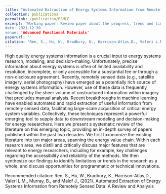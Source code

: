 ```yaml
---
title: "Automated Extraction of Energy Systems Information from Remotely Sensed Data: A Review and Analysis" 
collection: publications
permalink: /publication/RSMLE
excerpt: 'Working paper: Review paper about the progress, trend and limitations of the current fusion of machine learning, remote sensing and energy applications.
date: 2021.12.30
venue: 'Advanced Functional Materials'
paperurl: ''
citation: 'Ren, S., Hu, W., Bradbury, K., Harrison-Atlas,D., Valeri L.M., Murray, B., and Malof J., (2021). Automated Extraction of Energy Systems Information from Remotely Sensed Data: A Review and Analysis'
---
```


High quality energy systems information is a crucial input to energy systems research, modeling, and decision-making. Unfortunately, precise information about energy systems is often of limited availability and resolution, incomplete, or only accessible for a substantial fee or through a non-disclosure agreement. Recently, remotely sensed data (e.g., satellite imagery, aerial photography) have emerged as a potentially rich source of energy systems information. However, use of these data is frequently challenged by the sheer volume of unstructured information within imagery that precludes manual analysis. Recent breakthroughs in machine learning have enabled automated and rapid  extraction of useful information from remotely sensed data, facilitating large-scale acquisition of critical energy system variables.  Collectively, these techniques represent a powerful emerging tool to supply data to downstream modeling and decision-making for energy researchers. Here we present a systematic review of the literature on this emerging topic, providing an in-depth survey of papers published within the past two decades. We first taxonomize the existing literature into ten major areas, spanning the energy value chain.  Within each research area, we distill and critically discuss major features that are relevant to energy researchers, including for example, key challenges regarding the accessibility and reliability of the methods. We then synthesize our findings to identify limitations or trends in the research as a whole, and discuss opportunities for programmatic or technical innovations.  


Recommended citation: Ren, S., Hu, W., Bradbury, K., Harrison-Atlas,D., Valeri L.M., Murray, B., and Malof J., (2021). Automated Extraction of Energy Systems Information from Remotely Sensed Data: A Review and Analysis
